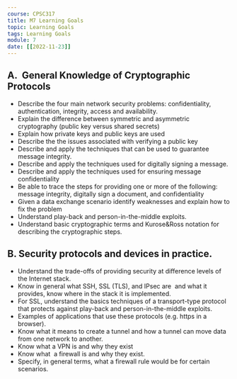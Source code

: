 ```yaml
---
course: CPSC317
title: M7 Learning Goals
topic: Learning Goals
tags: Learning Goals
module: 7
date: [[2022-11-23]]
---
```


## A.  General Knowledge of Cryptographic Protocols
-   Describe the four main network security problems: confidentiality, authentication, integrity, access and availability.
-   Explain the difference between symmetric and asymmetric cryptography (public key versus shared secrets)
-   Explain how private keys and public keys are used 
-   Describe the the issues associated with verifying a public key
-   Describe and apply the techniques that can be used to guarantee message integrity.
-   Describe and apply the techniques used for digitally signing a message.
-   Describe and apply the techniques used for ensuring message confidentiality
-   Be able to trace the steps for providing one or more of the following: message integrity, digitally sign a document, and confidentiality 
-   Given a data exchange scenario identify weaknesses and explain how to fix the problem 
-   Understand play-back and person-in-the-middle exploits.
-   Understand basic cryptographic terms and Kurose&Ross notation for describing the cryptographic steps.

## B. Security protocols and devices in practice.
-   Understand the trade-offs of providing security at difference levels of the Internet stack.
-   Know in general what SSH, SSL (TLS), and IPsec are  and what it provides, know where in the stack it is implemented.
-   For SSL, understand the basics techniques of a transport-type protocol that protects against play-back and person-in-the-middle exploits.
-   Examples of applications that use these protocols (e.g. https in a browser).
-   Know what it means to create a tunnel and how a tunnel can move data from one network to another.
-   Know what a VPN is and why they exist
-   Know what  a firewall is and why they exist.
-   Specify, in general terms, what a firewall rule would be for certain scenarios.